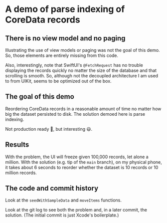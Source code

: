 #  A demo of parse indexing of CoreData records

## There is no view model and no paging

Illustrating the use of view models or paging was not the goal of this demo.  So, those elements are entirely missing from this code.

Also, interestingly, note that SwiftUI's `@FetchRequest` has no trouble displaying the records quickly no matter the size of the database and that scrolling is smooth.  So, although not the decoupled architecture I am used to from UIKit, seems to be optimized out of the box.


## The goal of this demo

Reordering CoreData records in a reasonable amount of time no matter how big the dataset persisted to disk.  The solution demoed here is parse indexing.

Not production ready 🫠, but interesting 😃.


## Results

With the problem, the UI will freeze given 100,000 records, let alone a million.  With the solution (e.g. tip of the `main` branch), on my physical phone, it takes about 6 seconds to reorder whether the dataset is 10 records or 10 million records. 


## The code and commit history

Look at the `seedWithSampleData` and `moveItems` functions.

Look at the git log to see both the problem and, in a later commit, the solution.  (The initial commit is just Xcode's boilerplate.)
